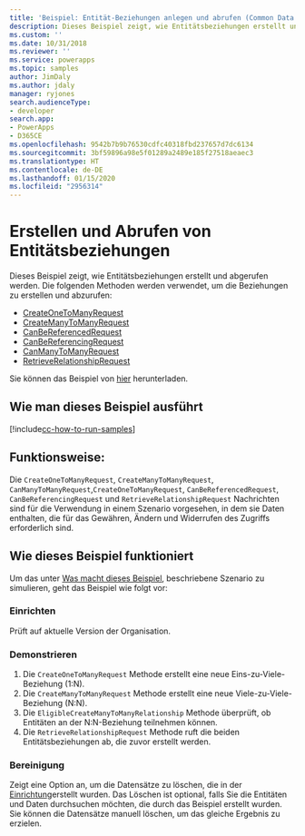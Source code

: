 ```yaml
---
title: 'Beispiel: Entität-Beziehungen anlegen und abrufen (Common Data Service) | Microsoft Docs'
description: Dieses Beispiel zeigt, wie Entitätsbeziehungen erstellt und abgerufen werden.
ms.custom: ''
ms.date: 10/31/2018
ms.reviewer: ''
ms.service: powerapps
ms.topic: samples
author: JimDaly
ms.author: jdaly
manager: ryjones
search.audienceType:
- developer
search.app:
- PowerApps
- D365CE
ms.openlocfilehash: 9542b7b9b76530cdfc40318fbd237657d7dc6134
ms.sourcegitcommit: 3bf59896a98e5f01289a2489e185f27518aeaec3
ms.translationtype: HT
ms.contentlocale: de-DE
ms.lasthandoff: 01/15/2020
ms.locfileid: "2956314"
---
```

# <a name="create-and-retrieve-entity-relationships"></a>Erstellen und Abrufen von Entitätsbeziehungen

Dieses Beispiel zeigt, wie Entitätsbeziehungen erstellt und abgerufen werden. Die folgenden Methoden werden verwendet, um die Beziehungen zu erstellen und abzurufen:

- [CreateOneToManyRequest](https://docs.microsoft.com/dotnet/api/microsoft.xrm.sdk.messages.createonetomanyrequest?view=dynamics-general-ce-9)
- [CreateManyToManyRequest](https://docs.microsoft.com/dotnet/api/microsoft.xrm.sdk.messages.createmanytomanyrequest?view=dynamics-general-ce-9)
- [CanBeReferencedRequest](https://docs.microsoft.com/dotnet/api/microsoft.xrm.sdk.messages.canbereferencedrequest?view=dynamics-general-ce-9)
- [CanBeReferencingRequest](https://docs.microsoft.com/dotnet/api/microsoft.xrm.sdk.messages.canbereferencingrequest?view=dynamics-general-ce-9)
- [CanManyToManyRequest](https://docs.microsoft.com/dotnet/api/microsoft.xrm.sdk.messages.canmanytomanyrequest?view=dynamics-general-ce-9)
- [RetrieveRelationshipRequest](https://docs.microsoft.com/dotnet/api/microsoft.xrm.sdk.messages.retrieverelationshiprequest?view=dynamics-general-ce-9)

Sie können das Beispiel von [hier](https://github.com/microsoft/PowerApps-Samples/tree/master/cds/orgsvc/C%23/CreateRetrieveEntityRelationships) herunterladen.

## <a name="how-to-run-this-sample"></a>Wie man dieses Beispiel ausführt

[!include[cc-how-to-run-samples](../../includes/cc-how-to-run-samples.md)]

## <a name="what-this-sample-does"></a>Funktionsweise:

Die `CreateOneToManyRequest`, `CreateManyToManyRequest`, `CanManyToManyRequest`,`CreateOneToManyRequest`, `CanBeReferencedRequest`, `CanBeReferencingRequest` und `RetrieveRelationshipRequest` Nachrichten sind für die Verwendung in einem Szenario vorgesehen, in dem sie Daten enthalten, die für das Gewähren, Ändern und Widerrufen des Zugriffs erforderlich sind.

## <a name="how-this-sample-works"></a>Wie dieses Beispiel funktioniert

Um das unter [Was macht dieses Beispiel](#what-this-sample-does), beschriebene Szenario zu simulieren, geht das Beispiel wie folgt vor:

### <a name="setup"></a>Einrichten

Prüft auf aktuelle Version der Organisation.

### <a name="demonstrate"></a>Demonstrieren

1. Die `CreateOneToManyRequest` Methode erstellt eine neue Eins-zu-Viele-Beziehung (1:N). 
2. Die `CreateManyToManyRequest` Methode erstellt eine neue Viele-zu-Viele-Beziehung (N:N).
3. Die `EligibleCreateManyToManyRelationship` Methode überprüft, ob Entitäten an der N:N-Beziehung teilnehmen können.
4. Die `RetrieveRelationshipRequest` Methode ruft die beiden Entitätsbeziehungen ab, die zuvor erstellt werden.


### <a name="clean-up"></a>Bereinigung

Zeigt eine Option an, um die Datensätze zu löschen, die in der [Einrichtung](#setup)erstellt wurden. Das Löschen ist optional, falls Sie die Entitäten und Daten durchsuchen möchten, die durch das Beispiel erstellt wurden. Sie können die Datensätze manuell löschen, um das gleiche Ergebnis zu erzielen.
